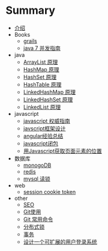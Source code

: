 # Summary

* [介绍](README.md)
* Books
    * [grails](java/Groovy-Grails-in-Action.md)
    * [java 7 并发指南](java/Java7-Concurrency-Cookbook.md)
* java
    * [ArrayList 原理](java/ArrayList.md)
    * [HashMap 原理](java/HashMap.md)
    * [HashSet 原理](java/HashSet.md)
    * [HashTable 原理](java/HashTable.md)
    * [LinkedHashMap 原理](java/LinkedHashMap.md)
    * [LinkedHashSet 原理](java/LinkedHashSet.md)
    * [LinkedList 原理](java/LinkedList.md)
* javascript
    * [javascript 权威指南](javascript/javascript权威指南6.md)
    * [javscript框架设计](javascript/javscript框架设计.md)
    * [angular经验总结](javascript/angular经验总结.md)
    * [javascript闭包](javascript/javascript闭包.md)
    * [用Javascript获取页面元素的位置](javascript/用Javascript获取页面元素的位置.md)
* 数据库
    * [monogoDB](database/mongoDB.md)
    * [redis](database/redis.md)
    * [mysql 读锁 ](database/mysql-lock-read.md)
* web
    * [session cookie token](web/session-cookie-token.md)
* other
    * [SEO](other/SEO.md)
    * [Git使用](other/Git使用.md)
    * [Git 常用命令](other/Git常用命令.md)
    * [分布式锁](other/分布式锁的实现.md)
    * [事务](other/事务.md)
    * [设计一个可扩展的用户登录系统](other/设计一个可扩展的用户登录系统.md)